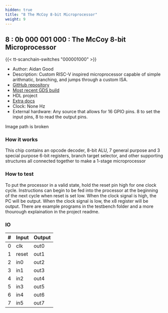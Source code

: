 ```yaml
---
hidden: true
title: "8 The McCoy 8-bit Microprocessor"
weight: 9
---
```


## 8 : 0b 000 001 000 : The McCoy 8-bit Microprocessor

{{< tt-scanchain-switches "000001000" >}}

* Author: Aidan Good
* Description: Custom RISC-V inspired microprocessor capable of simple arithmatic, branching, and jumps through a custom ISA.
* [GitHub repository](https://github.com/AidanGood/tt02-McCoy)
* [Most recent GDS build](https://github.com/AidanGood/tt02-McCoy/actions/runs/3616269229)
* HDL project
* [Extra docs](https://github.com/cpldcpu/tinytapeout_mcpu5/blob/main/README.md)
* Clock: None Hz
* External hardware: Any source that allows for 16 GPIO pins. 8 to set the input pins, 8 to read the output pins.

Image path is broken

### How it works

This chip contains an opcode decoder, 8-bit ALU, 7 general purpose and 3 special purpose 6-bit registers, branch target selector, and other supporting structures all connected together to make a 1-stage microprocessor

### How to test

To put the processor in a valid state, hold the reset pin high for one clock cycle. Instructions can begin to be fed into the processor at the beginning of the next cycle when reset is set low. When the clock signal is high, the PC will be output. When the clock signal is low, the x8 register will be output. There are example programs in the testbench folder and a more thourough explaination in the project readme.

### IO

| # | Input        | Output       |
|---|--------------|--------------|
| 0 | clk  | out0 |
| 1 | reset  | out1 |
| 2 | in0  | out2 |
| 3 | in1  | out3 |
| 4 | in2  | out4 |
| 5 | in3  | out5 |
| 6 | in4  | out6 |
| 7 | in5  | out7 |
